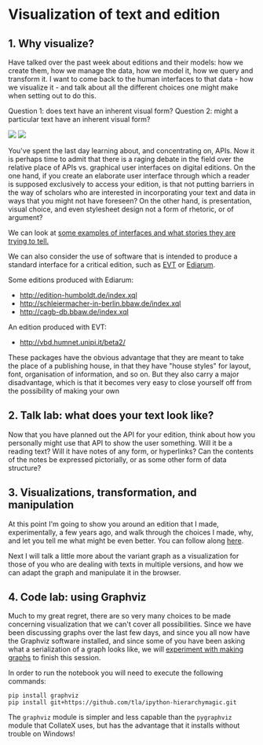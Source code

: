 # Visualization of text and edition

## 1. Why visualize?

Have talked over the past week about editions and their models: how we create them, how we manage the data, how we model it, how we query and transform it. I want to come back to the human interfaces to that data - how we visualize it - and talk about all the different choices one might make when setting out to do this.

Question 1: does text have an inherent visual form? 
Question 2: might a particular text have an inherent visual form? 

<img src="images/blake.jpg">

<img src="../week_2/images/EasterWings.jpg">

You've spent the last day learning about, and concentrating on, APIs. Now it is perhaps time to admit that there is a raging debate in the field over the relative place of APIs vs. graphical user interfaces on digital editions. On the one hand, if you create an elaborate user interface through which a reader is supposed exclusively to access your edition, is that not putting barriers in the way of scholars who are interested in incorporating your text and data in ways that you might not have foreseen? On the other hand, is presentation, visual choice, and even stylesheet design not a form of rhetoric, or of argument?

We can look at <a href="../week_2/sample_visualizations.md">some examples of interfaces and what stories they are trying to tell.</a> 

We can also consider the use of software that is intended to produce a standard interface for a critical edition, such as <a href="https://visualizationtechnology.wordpress.com">EVT</a> or <a href="http://www.bbaw.de/telota/software/ediarum">Ediarum</a>. 

Some editions produced with Ediarum:
* http://edition-humboldt.de/index.xql
* http://schleiermacher-in-berlin.bbaw.de/index.xql
* http://cagb-db.bbaw.de/index.xql

An edition produced with EVT:
* http://vbd.humnet.unipi.it/beta2/

These packages have the obvious advantage that they are meant to take the place of a publishing house, in that they have "house styles" for layout, font, organisation of information, and so on. But they also carry a major disadvantage, which is that it becomes very easy to close yourself off from the possibility of making your own 


## 2. Talk lab: what does your text look like?

Now that you have planned out the API for your edition, think about how you personally might use that API to show the user something. Will it be a reading text? Will it have notes of any form, or hyperlinks? Can the contents of the notes be expressed pictorially, or as some other form of data structure?

## 3. Visualizations, transformation, and manipulation

At this point I'm going to show you around an edition that I made, experimentally, a few years ago, and walk through the choices I made, why, and let you tell me what might be even better. You can follow along <a href="https://byzantini.st/ChronicleME/">here</a>.

Next I will talk a little more about the variant graph as a visualization for those of you who are dealing with texts in multiple versions, and how we can adapt the graph and manipulate it in the browser.

## 4. Code lab: using Graphviz

Much to my great regret, there are so very many choices to be made concerning visualization that we can't cover all possibilities. Since we have been discussing graphs over the last few days, and since you all now have the Graphviz software installed, and since some of you have been asking what a serialization of a graph looks like, we will <a href="graphs_networks.ipynb">experiment with making graphs</a> to finish this session.

In order to run the notebook you will need to execute the following commands:

	pip install graphviz
	pip install git+https://github.com/tla/ipython-hierarchymagic.git

The `graphviz` module is simpler and less capable than the `pygraphviz` module that CollateX uses, but has the advantage that it installs without trouble on Windows!